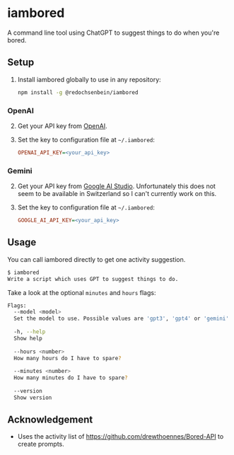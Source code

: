 # iambored
A command line tool using ChatGPT to suggest things to do when you're bored.

## Setup

1. Install iambored globally to use in any repository:

   ```sh
   npm install -g @redochsenbein/iambored
   ```

### OpenAI

2. Get your API key from [OpenAI](https://platform.openai.com/account/api-keys).

3. Set the key to configuration file at `~/.iambored`:

   ```ini
   OPENAI_API_KEY=<your_api_key>
   ```

### Gemini

2. Get your API key from [Google AI Studio](https://aistudio.google.com/app/apikey). Unfortunately this does not seem to be available in Switzerland so I can't currently work on this. 

3. Set the key to configuration file at `~/.iambored`:

   ```ini
   GOOGLE_AI_API_KEY=<your_api_key>
   ```

## Usage

You can call iambored directly to get one activity suggestion. 

```bash
$ iambored 
Write a script which uses GPT to suggest things to do.
```

Take a look at the optional `minutes` and `hours` flags:
```bash
Flags:
  --model <model>
  Set the model to use. Possible values are 'gpt3', 'gpt4' or 'gemini'. Default is 'gpt3'.
                                                                              
  -h, --help                                                                  
  Show help                                                                   
                                                                              
  --hours <number>                                                            
  How many hours do I have to spare?                                          
                                                                              
  --minutes <number>                                                          
  How many minutes do I have to spare?                                        
                                                                              
  --version                                                                   
  Show version
```

## Acknowledgement

* Uses the activity list of https://github.com/drewthoennes/Bored-API to create prompts.
